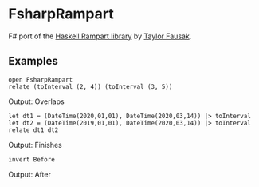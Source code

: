 # FsharpRampart
F# port of the [Haskell Rampart library](https://github.com/tfausak/rampart) by [Taylor Fausak](https://taylor.fausak.me/2020/03/13/relate-intervals-with-rampart/). 

## Examples

```
open FsharpRampart
relate (toInterval (2, 4)) (toInterval (3, 5))
```
Output: Overlaps

```
let dt1 = (DateTime(2020,01,01), DateTime(2020,03,14)) |> toInterval
let dt2 = (DateTime(2019,01,01), DateTime(2020,03,14)) |> toInterval
relate dt1 dt2
```
Output: Finishes

```
invert Before
```
Output: After